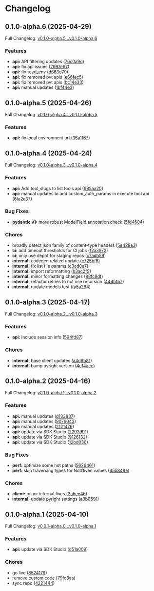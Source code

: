 # Changelog

## 0.1.0-alpha.6 (2025-04-29)

Full Changelog: [v0.1.0-alpha.5...v0.1.0-alpha.6](https://github.com/ComposioHQ/composio-base-py/compare/v0.1.0-alpha.5...v0.1.0-alpha.6)

### Features

* **api:** API filtering updates ([76c0a9d](https://github.com/ComposioHQ/composio-base-py/commit/76c0a9d443b67b3c14f5e8e17147c01948091113))
* **api:** fix api issues ([2997e67](https://github.com/ComposioHQ/composio-base-py/commit/2997e67c722a2cf0dc5ada7c194b0879eb6f9215))
* **api:** fix read_env ([d663d79](https://github.com/ComposioHQ/composio-base-py/commit/d663d79fe05894d407b70ad9b0ee0287530a69f4))
* **api:** fix removed pvt apis ([e66fec5](https://github.com/ComposioHQ/composio-base-py/commit/e66fec5e6aefc895846ae9ba0afaf684a826d766))
* **api:** fix removed pvt apis ([bc14e33](https://github.com/ComposioHQ/composio-base-py/commit/bc14e3363b7a4ef5700d9aa4f00ce64cdc690bc6))
* **api:** manual updates ([1bf44e3](https://github.com/ComposioHQ/composio-base-py/commit/1bf44e3161e2d3bb50a90cb4c4d0ce978d52da99))

## 0.1.0-alpha.5 (2025-04-26)

Full Changelog: [v0.1.0-alpha.4...v0.1.0-alpha.5](https://github.com/ComposioHQ/composio-base-py/compare/v0.1.0-alpha.4...v0.1.0-alpha.5)

### Features

* **api:** fix local environment url ([36a1f67](https://github.com/ComposioHQ/composio-base-py/commit/36a1f67aed0de60a5b971bd5c379c334662eb140))

## 0.1.0-alpha.4 (2025-04-24)

Full Changelog: [v0.1.0-alpha.3...v0.1.0-alpha.4](https://github.com/ComposioHQ/composio-base-py/compare/v0.1.0-alpha.3...v0.1.0-alpha.4)

### Features

* **api:** Add tool_slugs to list tools api ([685aa20](https://github.com/ComposioHQ/composio-base-py/commit/685aa203b7f235c47c1586f3659a8fd0bbee5eb8))
* **api:** manual updates to add custom_auth_params in execute tool api ([6fa2a37](https://github.com/ComposioHQ/composio-base-py/commit/6fa2a37e0469abb16cfb7a6ea4cfae7769d10dd8))


### Bug Fixes

* **pydantic v1:** more robust ModelField.annotation check ([5fd4604](https://github.com/ComposioHQ/composio-base-py/commit/5fd46041feb0b3c85bf79fcaf13304e735768e62))


### Chores

* broadly detect json family of content-type headers ([5e428e3](https://github.com/ComposioHQ/composio-base-py/commit/5e428e3a8c329ab5bdbd2ad733b75edd0a008d01))
* **ci:** add timeout thresholds for CI jobs ([f2a3972](https://github.com/ComposioHQ/composio-base-py/commit/f2a39722639ca8d894ee8e53ff692132813e4b2c))
* **ci:** only use depot for staging repos ([c7adb59](https://github.com/ComposioHQ/composio-base-py/commit/c7adb59868d7858862680e5face914fce96ec6b2))
* **internal:** codegen related update ([c725bf6](https://github.com/ComposioHQ/composio-base-py/commit/c725bf6786bb6a5669d18ba3dad3e9aa869dc80c))
* **internal:** fix list file params ([c3cd0e7](https://github.com/ComposioHQ/composio-base-py/commit/c3cd0e7beeb3553e7b163cc06b29e59508fd26b4))
* **internal:** import reformatting ([b3ac2f9](https://github.com/ComposioHQ/composio-base-py/commit/b3ac2f9ea16dc5ad1078355d01fcb8f0497f1ded))
* **internal:** minor formatting changes ([98fc9df](https://github.com/ComposioHQ/composio-base-py/commit/98fc9df1d078474dd01a4bd65921816fba0b588e))
* **internal:** refactor retries to not use recursion ([444bfb7](https://github.com/ComposioHQ/composio-base-py/commit/444bfb7a7e37bb060daf7257715deec6d30513c3))
* **internal:** update models test ([fa5a284](https://github.com/ComposioHQ/composio-base-py/commit/fa5a28413fd5f77a11d81ced91f884fc9bfc2ee6))

## 0.1.0-alpha.3 (2025-04-17)

Full Changelog: [v0.1.0-alpha.2...v0.1.0-alpha.3](https://github.com/ComposioHQ/composio-base-py/compare/v0.1.0-alpha.2...v0.1.0-alpha.3)

### Features

* **api:** Include session info ([594fd87](https://github.com/ComposioHQ/composio-base-py/commit/594fd877c2984780b9262c0bf469efc901f302cf))


### Chores

* **internal:** base client updates ([a4d6b81](https://github.com/ComposioHQ/composio-base-py/commit/a4d6b8158a722714d6d556251108601a16b8fa6d))
* **internal:** bump pyright version ([4c14aec](https://github.com/ComposioHQ/composio-base-py/commit/4c14aec5de451cc2158bd0372ede1ff6fafe2d73))

## 0.1.0-alpha.2 (2025-04-16)

Full Changelog: [v0.1.0-alpha.1...v0.1.0-alpha.2](https://github.com/ComposioHQ/composio-base-py/compare/v0.1.0-alpha.1...v0.1.0-alpha.2)

### Features

* **api:** manual updates ([d133837](https://github.com/ComposioHQ/composio-base-py/commit/d13383788f7cfc95d7a2963b79a86b3a90d031eb))
* **api:** manual updates ([9076043](https://github.com/ComposioHQ/composio-base-py/commit/9076043cbfe3369f6223cbce1d84edd187196453))
* **api:** manual updates ([2121476](https://github.com/ComposioHQ/composio-base-py/commit/21214763b97a5c1e5823c3fed04133fbcaffeaed))
* **api:** update via SDK Studio ([2293991](https://github.com/ComposioHQ/composio-base-py/commit/22939915915297b00464c77da55e007fedb6c351))
* **api:** update via SDK Studio ([9126132](https://github.com/ComposioHQ/composio-base-py/commit/9126132c710844ab4e42ec5e36a45fd180f1c947))
* **api:** update via SDK Studio ([12bd036](https://github.com/ComposioHQ/composio-base-py/commit/12bd03638f2d8f2270b0a93e8b7417cb0b1e5de4))


### Bug Fixes

* **perf:** optimize some hot paths ([5626461](https://github.com/ComposioHQ/composio-base-py/commit/5626461164efd3135a3d5ee452f6b4055f510f5b))
* **perf:** skip traversing types for NotGiven values ([455849e](https://github.com/ComposioHQ/composio-base-py/commit/455849e085895d7af81bfdc3fe46316d85b166ad))


### Chores

* **client:** minor internal fixes ([2a5ee46](https://github.com/ComposioHQ/composio-base-py/commit/2a5ee469f70e0ba961b6288cebe90c02edc9c42a))
* **internal:** update pyright settings ([a3b0591](https://github.com/ComposioHQ/composio-base-py/commit/a3b0591909a3c425c8c6841555493ae1cc5999ba))

## 0.1.0-alpha.1 (2025-04-10)

Full Changelog: [v0.0.1-alpha.0...v0.1.0-alpha.1](https://github.com/ComposioHQ/composio-base-py/compare/v0.0.1-alpha.0...v0.1.0-alpha.1)

### Features

* **api:** update via SDK Studio ([d51a009](https://github.com/ComposioHQ/composio-base-py/commit/d51a0091df7045f66dff7d1b846e31b8e2b337f1))


### Chores

* go live ([8524179](https://github.com/ComposioHQ/composio-base-py/commit/8524179fc18d203af58dafd914dcc83e370bc8ef))
* remove custom code ([79fc3aa](https://github.com/ComposioHQ/composio-base-py/commit/79fc3aa01e162746fdf3a74c1120f6b6dc3eff57))
* sync repo ([4221444](https://github.com/ComposioHQ/composio-base-py/commit/42214448cb569c8da8f5f6f75df97455f0e8434f))
